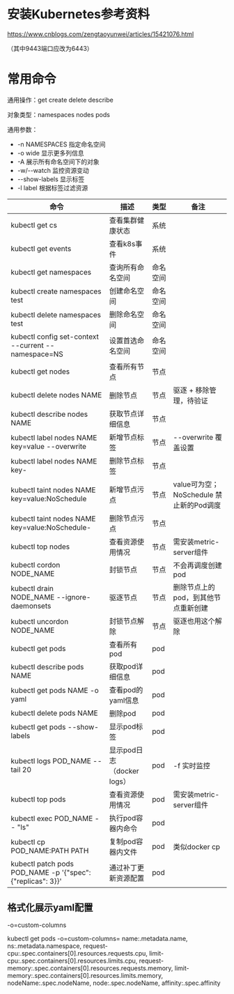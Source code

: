 # 安装Kubernetes参考资料

https://www.cnblogs.com/zengtaoyunwei/articles/15421076.html

（其中9443端口应改为6443）

# 常用命令

通用操作：get create delete describe

对象类型：namespaces nodes pods

通用参数：

* -n NAMESPACES 指定命名空间
* -o wide 显示更多列信息
* -A 展示所有命名空间下的对象
* -w/--watch 监控资源变动
* --show-labels 显示标签
* -l label 根据标签过滤资源

| 命令                                                        | 描述                       | 类型     | 备注                                    |
| ----------------------------------------------------------- | -------------------------- | -------- | --------------------------------------- |
| kubectl get cs                                              | 查看集群健康状态           | 系统     |                                         |
| kubectl get events                                          | 查看k8s事件                | 系统     |                                         |
| kubectl get namespaces                                      | 查询所有命名空间           | 命名空间 |                                         |
| kubectl create namespaces test                              | 创建命名空间               | 命名空间 |                                         |
| kubectl delete namespaces test                              | 删除命名空间               | 命名空间 |                                         |
| kubectl config set-context --current --namespace=NS         | 设置首选命名空间           | 命名空间 |                                         |
| kubectl get nodes                                           | 查看所有节点               | 节点     |                                         |
| kubectl delete nodes NAME                                   | 删除节点                   | 节点     | 驱逐 + 移除管理，待验证                 |
| kubectl describe nodes NAME                                 | 获取节点详细信息           | 节点     |                                         |
| kubectl label nodes NAME key=value --overwrite             | 新增节点标签               | 节点     | --overwrite 覆盖设置                    |
| kubectl label nodes NAME key-                               | 删除节点标签               | 节点     |                                         |
| kubectl taint nodes NAME key=value:NoSchedule               | 新增节点污点               | 节点     | value可为空；NoSchedule 禁止新的Pod调度 |
| kubectl taint nodes NAME key=value:NoSchedule-              | 删除节点污点               | 节点     |                                         |
| kubectl top nodes                                           | 查看资源使用情况           | 节点     | 需安装metric-server组件                 |
| kubectl cordon NODE_NAME                                    | 封锁节点                   | 节点     | 不会再调度创建pod                       |
| kubectl drain NODE_NAME --ignore-daemonsets                | 驱逐节点                   | 节点     | 删除节点上的pod，到其他节点重新创建     |
| kubectl uncordon NODE_NAME                                  | 封锁节点解除               | 节点     | 驱逐也用这个解除                        |
| kubectl get pods                                            | 查看所有pod                | pod      |                                         |
| kubectl describe pods NAME                                  | 获取pod详细信息            | pod      |                                         |
| kubectl get pods NAME -o yaml                               | 查看pod的yaml信息          | pod      |                                         |
| kubectl delete pods NAME                                    | 删除pod                    | pod      |                                         |
| kubectl get pods --show-labels                              | 显示pod标签                | pod      |                                         |
| kubectl logs POD_NAME --tail 20                             | 显示pod日志（docker logs） | pod      | -f 实时监控                             |
| kubectl top pods                                            | 查看资源使用情况           | pod      | 需安装metric-server组件                 |
| kubectl exec POD_NAME -- "ls"                               | 执行pod容器内命令          | pod      |                                         |
| kubectl cp POD_NAME:PATH PATH                               | 复制pod容器内文件          | pod      | 类似docker cp                           |
| kubectl patch pods POD_NAME -p '{"spec": {"replicas": 3}}' | 通过补丁更新资源配置       | pod      |                                         |

## 格式化展示yaml配置

-o=custom-columns

kubectl get pods -o=custom-columns=
name:.metadata.name,
ns:.metadata.namespace,
request-cpu:.spec.containers[0].resources.requests.cpu,
limit-cpu:.spec.containers[0].resources.limits.cpu,
request-memory:.spec.containers[0].resources.requests.memory,
limit-memory:.spec.containers[0].resources.limits.memory,
nodeName:.spec.nodeName,
node:.spec.nodeName,
affinity:.spec.affinity
